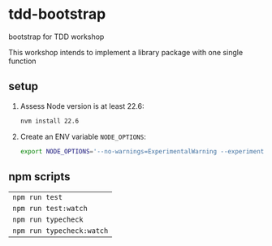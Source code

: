 # tdd-bootstrap
bootstrap for TDD workshop

This workshop intends to implement a library package with one single function

## setup
1. Assess Node version is at least 22.6:
    ```sh
    nvm install 22.6
    ```
2. Create an ENV variable `NODE_OPTIONS`:
    ```sh
    export NODE_OPTIONS='--no-warnings=ExperimentalWarning --experimental-strip-types'
    ```

## npm scripts

|                           |
| ------------------------- |
| `npm run test`            |
| `npm run test:watch`      |
| `npm run typecheck`       |
| `npm run typecheck:watch` |
